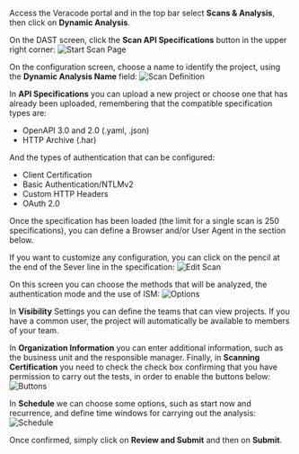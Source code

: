 Access the Veracode portal and in the top bar select **Scans & Analysis**, then click on **Dynamic Analysis**.

On the DAST screen, click the **Scan API Specifications** button in the upper right corner:
![Start Scan Page](https://dev-to-uploads.s3.amazonaws.com/uploads/articles/71gexyu7fxqon4mdbk5a.png)

On the configuration screen, choose a name to identify the project, using the **Dynamic Analysis Name** field:
![Scan Definition](https://dev-to-uploads.s3.amazonaws.com/uploads/articles/54hfqci7mqanluwerc34.png)

In **API Specifications** you can upload a new project or choose one that has already been uploaded, remembering that the compatible specification types are:
- OpenAPI 3.0 and 2.0 (.yaml, .json)
- HTTP Archive (.har)

And the types of authentication that can be configured:
- Client Certification
- Basic Authentication/NTLMv2
- Custom HTTP Headers
- OAuth 2.0

Once the specification has been loaded (the limit for a single scan is 250 specifications), you can define a Browser and/or User Agent in the section below.

If you want to customize any configuration, you can click on the pencil at the end of the Sever line in the specification:
![Edit Scan](https://dev-to-uploads.s3.amazonaws.com/uploads/articles/34fojd4q8bape6s0cstu.png)

On this screen you can choose the methods that will be analyzed, the authentication mode and the use of ISM:
![Options](https://dev-to-uploads.s3.amazonaws.com/uploads/articles/lq725i6t8dkpzwg1o7jr.png)

In **Visibility** Settings you can define the teams that can view projects. If you have a common user, the project will automatically be available to members of your team.

In **Organization Information** you can enter additional information, such as the business unit and the responsible manager. Finally, in **Scanning Certification** you need to check the check box confirming that you have permission to carry out the tests, in order to enable the buttons below:
![Buttons](https://dev-to-uploads.s3.amazonaws.com/uploads/articles/1o4e4aj92ynya8doxp6d.png)

In **Schedule** we can choose some options, such as start now and recurrence, and define time windows for carrying out the analysis:
![Schedule](https://dev-to-uploads.s3.amazonaws.com/uploads/articles/qgb3tbw7baebogpt3hyx.png)

Once confirmed, simply click on **Review and Submit** and then on **Submit**.